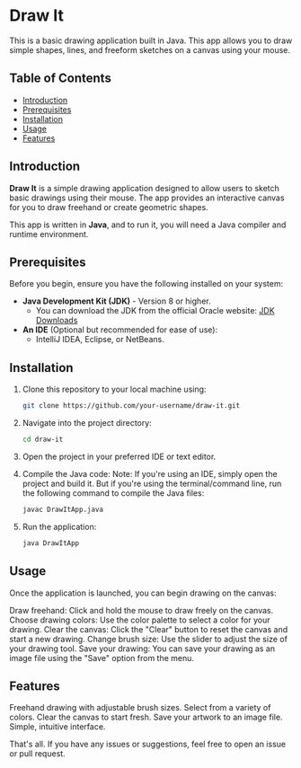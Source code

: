 # Draw It 

This is a basic drawing application built in Java. This app allows you to draw simple shapes, lines, and freeform sketches on a canvas using your mouse.

## Table of Contents

- [Introduction](#introduction)
- [Prerequisites](#prerequisites)
- [Installation](#installation)
- [Usage](#usage)
- [Features](#features)

## Introduction

**Draw It** is a simple drawing application designed to allow users to sketch basic drawings using their mouse. The app provides an interactive canvas for you to draw freehand or create geometric shapes. 

This app is written in **Java**, and to run it, you will need a Java compiler and runtime environment.

## Prerequisites

Before you begin, ensure you have the following installed on your system:

- **Java Development Kit (JDK)** - Version 8 or higher.
  - You can download the JDK from the official Oracle website: [JDK Downloads](https://www.oracle.com/java/technologies/javase-jdk11-downloads.html)
- **An IDE** (Optional but recommended for ease of use):
  - IntelliJ IDEA, Eclipse, or NetBeans.

## Installation

1. Clone this repository to your local machine using:

   ```bash
   git clone https://github.com/your-username/draw-it.git

2. Navigate into the project directory:
   ```bash
   cd draw-it

3. Open the project in your preferred IDE or text editor.

4. Compile the Java code:
   Note:
   If you're using an IDE, simply open the project and build it.
   But if you're using the terminal/command line, run the following command to compile the Java files:
   ```bash
   javac DrawItApp.java

6. Run the application:
   ```bash
   java DrawItApp

## Usage

Once the application is launched, you can begin drawing on the canvas:

Draw freehand: Click and hold the mouse to draw freely on the canvas.
Choose drawing colors: Use the color palette to select a color for your drawing.
Clear the canvas: Click the "Clear" button to reset the canvas and start a new drawing.
Change brush size: Use the slider to adjust the size of your drawing tool.
Save your drawing: You can save your drawing as an image file using the "Save" option from the menu.

## Features

Freehand drawing with adjustable brush sizes.
Select from a variety of colors.
Clear the canvas to start fresh.
Save your artwork to an image file.
Simple, intuitive interface.

That's all. If you have any issues or suggestions, feel free to open an issue or pull request.
